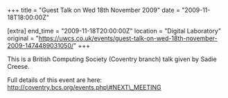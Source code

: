 +++
title = "Guest Talk on Wed 18th November 2009"
date = "2009-11-18T18:00:00Z"

[extra]
end_time = "2009-11-18T20:00:00Z"
location = "Digital Laboratory"
original = "https://uwcs.co.uk/events/guest-talk-on-wed-18th-november-2009-1474489031050/"
+++

This is a British Computing Society (Coventry branch) talk given by Sadie Creese.

Full details of this event are here: http://coventry.bcs.org/events.php\#NEXT\_MEETING

